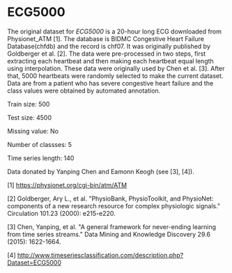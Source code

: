 # ECG5000

The original dataset for *ECG5000* is a 20-hour long ECG downloaded from Physionet_ATM [1]. The database is BIDMC Congestive Heart Failure Database(chfdb) and the record is chf07. It was originally published by Goldberger et al. [2]. The data were pre-processed in two steps, first extracting each heartbeat and then making each heartbeat equal length using interpolation. These data were originally used by Chen et al. [3]. After that, 5000 heartbeats were randomly selected to make the current dataset. Data are from a patient who has severe congestive heart failure and the class values were obtained by automated annotation.

Train size: 500

Test size: 4500

Missing value: No

Number of classses: 5

Time series length: 140

Data donated by Yanping Chen and Eamonn Keogh (see [3], [4]).

[1] https://physionet.org/cgi-bin/atm/ATM

[2] Goldberger, Ary L., et al. "PhysioBank, PhysioToolkit, and PhysioNet: components of a new research resource for complex physiologic signals." Circulation 101.23 (2000): e215-e220.

[3] Chen, Yanping, et al. "A general framework for never-ending learning from time series streams." Data Mining and Knowledge Discovery 29.6 (2015): 1622-1664.

[4] http://www.timeseriesclassification.com/description.php?Dataset=ECG5000
